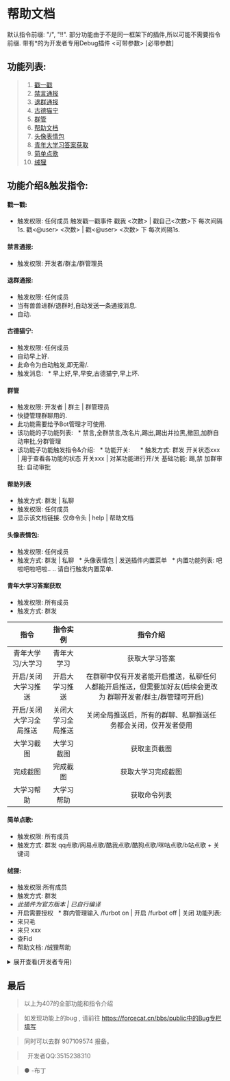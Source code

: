# 帮助文档默认指令前缀: "/", "!!".部分功能由于不是同一框架下的插件,所以可能不需要指令前缀.带有*的为开发者专用Debug插件<可带参数> [必带参数]## 功能列表:> 1. [戳一戳](./#_4)> 2. [禁言通报](./#_5)> 3. [退群通报](./#_6)> 4. [古德猫宁](./#_7)> 5. [群管](./#_8)> 6. [帮助文档](./#_9)> 7. [头像表情包](./#_10)> 8. [青年大学习答案获取](./#_11)> 10. [简单点歌](./#_12)> 11. [绒狸](./#_13)## 功能介绍&触发指令:#### 戳一戳: * 触发权限: 任何成员触发戳一戳事件戳我 <次数> | 戳自己<次数>下 每次间隔1s.戳<@user> <次数> | 戳<@user> <次数> 下 每次间隔1s.#### 禁言通报:* 触发权限: 开发者/群主/群管理员#### 退群通报:* 触发权限: 任何成员* 当有兽兽进群/退群时,自动发送一条通报消息.* 自动.#### 古德猫宁:* 触发权限: 任何成员* 自动早上好.* 此命令为自动触发,即无需/.* 触发消息:  * 早上好,早,早安,古德猫宁,早上坏.#### 群管* 触发权限: 开发者 | 群主 | 群管理员* 快捷管理群聊用的.* 此功能需要给予Bot管理才可使用.* 该功能的子功能列表:  * 禁言,全群禁言,改名片,踢出,踢出并拉黑,撤回,加群自动审批,分群管理* 该功能子功能触发指令&介绍:  * 功能开关:      * 触发方式: 群发		开关状态xxx | 用于查看各功能的状态			开关xxx | 对某功能进行开/关			基础功能: 踢,禁			加群审批: 自动审批 #### 帮助列表* 触发方式: 群发 | 私聊* 触发权限: 任何成员* 显示该文档链接.	仅命令头 | help | 帮助文档	#### 头像表情包:* 触发权限: 任何成员* 触发方式: 群发 | 私聊  * 头像表情包 | 发送插件内置菜单  * 内置功能列表:		吧啦吧啦吧啦.. ..		请自行触发内置菜单.#### 青年大学习答案获取* 触发权限: 所有成员* 触发方式: 群发|指令|指令实例|指令介绍||:-:|:-:|:-:||青年大学习/大学习|青年大学习|获取大学习答案||开启/关闭大学习推送|开启大学习推送|在群聊中仅有开发者能开启推送，私聊任何人都能开启推送，但需要加好友(后续会更改为 群聊开发者/群主/群管理可开启)||开启/关闭大学习全局推送|关闭大学习全局推送|关闭全局推送后，所有的群聊、私聊推送任务都会关闭，仅开发者使用||大学习截图|大学习截图|获取主页截图||完成截图|完成截图|获取大学习完成截图||大学习帮助|大学习帮助|获取命令列表|#### 简单点歌:* 触发权限: 所有成员* 触发方式: 群发qq点歌/网易点歌/酷我点歌/酷狗点歌/咪咕点歌/b站点歌 + 关键词#### 绒狸:* 触发权限:所有成员* 触发方式: 群发* *此插件为官方版本 | 已自行编译** 开启需要授权  * 群内管理输入/furbot on | 开启/furbot off | 关闭功能列表:* 来只毛* 来只 xxx* 查Fid* 帮助文档: /绒狸帮助<details><summary>展开查看(开发者专用)</summary><pre><code>####群会话转接:* 触发方式: 群发 | 私聊* 触发权限: 开发者  * 群会话转接 | 通知全群广播功能列表:>** • puppet ln/link链接会话  **> o -u user_id..., -ua user_id..., --user-a user_id...可选参数，指定源会话的 QQ 号  > o -g group_id..., -ga group_id..., --group-a group_id...可选参数，指定源会话的群号 至少需要设置一个  > o -ub user_id..., --user-b user_id...可选参数，指定链接会话的 QQ 号  > o -gb group_id..., --group-b group_id...可选参数，指定链接会话的群号 不设置的话默认为当前会话的 QQ 号/群号  > o -q, --quiet可选参数，静默链接（不发送链接成功消息）  > o -U, --unilateral可选参数，单方面链接  >** • puppet rm/unlink删除会话链接  **> o -u user_id..., -ua user_id..., --user-a user_id...可选参数，指定源会话的 QQ 号  > o -g group_id..., -ga group_id..., --group-a group_id...可选参数，指定源会话的群号 不设置的话，默认为当前会话链接的所有会话  > o -ub user_id..., --user-b user_id...可选参数，指定链接会话的 QQ 号  > o -gb group_id..., --group-b group_id...可选参数，指定链接会话的群号 不设置的话默认为当前会话的 QQ 号/群号  > o -q, --quiet可选参数，静默链接（不发送解除链接成功消息）  > o -U, --unilateral可选参数，单方面解除链接  >** • puppet ls/list 查看链接到当前会话的会话列表  **> o -u user_id, --user user_id 互斥参数，指定会话的 QQ 号  > o -g group_id, --group group_id 互斥参数，指定会话的群号 不设置的话默认为当前会话的 QQ 号/群号  >** • puppet send message 向指定会话发送消息，支持 CQ 码  **> o message 需要发送的消息，支持 CQ 码，如含空格请用 "" 包裹  > o -u user_id..., --user user_id...可选参数，指定接收会话的 QQ 号  > o -g group_id..., --group group_id...可选参数，指定接收会话的群号 不设置的话默认为当前会话链接的所有会话  > o --a, --all可选参数，指定所有群聊  > ** • puppet aprv/approve 同意请求/邀请  **> o -f flag..., --flag flag...可选参数，指定请求的 flag  > o --a, --all可选参数，指定所有请求  >** • puppet rej/reject 拒绝请求/邀请  **> o -f flag..., --flag flag...可选参数，指定请求的 flag  > o --a, --all可选参数，指定所有请求  >** • puppet exit 退出指定群聊  **> o -g group_id..., --group group_id...可选参数，指定要退出的群号 </code></pre></details>		## 最后> 以上为407的全部功能和指令介绍> 如发现功能上的bug , 请前往 https://forcecat.cn/bbs/public中的Bug专栏填写> 同时可以去群 907109574 报备。>   开发者QQ:3515238310> ● -布丁